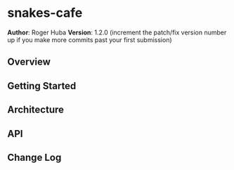 # snakes-cafe

**Author**: Roger Huba
**Version**: 1.2.0 (increment the patch/fix version number up if you make more commits past your first submission)

## Overview
<!-- Present the user with a menu of options to order.  When the user enters a choice, that choice will be saved and totaled.-->

## Getting Started
<!-- Have Python 3.7 installed -->

## Architecture
<!-- Pythin was used for programming.  Pipenv was used for virtual environment.-->

## API
<!-- N/A-->

## Change Log
<!--
11-27-2018 08:80am - Ready for submit with needed changes.
12-03-2018 11:25pm - Added functionality for re-submit.
-->
